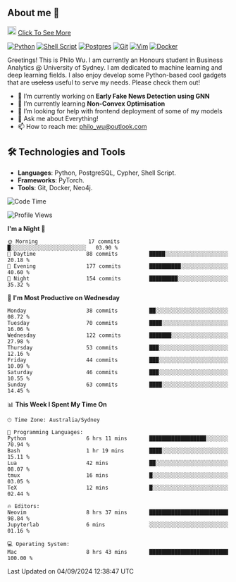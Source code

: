 ## About me 🤗

<a href="#"><img src="https://media.giphy.com/media/hvRJCLFzcasrR4ia7z/giphy.gif" width="20px" height="20px"></a> [Click To See More](https://codeboyphilo.github.io)

[![Python](https://img.shields.io/badge/python-3670A0?style=for-the-badge&logo=python&logoColor=ffdd54)](#)
[![Shell Script](https://img.shields.io/badge/shell_script-%23121011.svg?style=for-the-badge&logo=gnu-bash&logoColor=white)](#)
[![Postgres](https://img.shields.io/badge/postgres-%23316192.svg?style=for-the-badge&logo=postgresql&logoColor=white)](#)
[![Git](https://img.shields.io/badge/git-%23F05033.svg?style=for-the-badge&logo=git&logoColor=white)](#)
[![Vim](https://img.shields.io/badge/VIM-%2311AB00.svg?style=for-the-badge&logo=vim&logoColor=white)](#)
[![Docker](https://img.shields.io/badge/docker-%230db7ed.svg?style=for-the-badge&logo=docker&logoColor=white)](#)

Greetings! This is Philo Wu. I am currently an Honours student in Business Analytics \@ University of Sydney. I am dedicated to machine learning and deep learning fields. I also enjoy develop some Python-based cool gadgets that are ~~useless~~ useful to serve my needs. Please check them out!

- 🔭 I’m currently working on **Early Fake News Detection using GNN**
- 🌱 I’m currently learning **Non-Convex Optimisation**
- 🤔 I’m looking for help with frontend deployment of some of my models
- 💬 Ask me about Everything!
- 📫 How to reach me: philo_wu@outlook.com

## 🛠 Technologies and Tools
- **Languages**: Python, PostgreSQL, Cypher, Shell Script.
- **Frameworks**: PyTorch.
- **Tools**: Git, Docker, Neo4j.

<!--START_SECTION:waka-->
![Code Time](http://img.shields.io/badge/Code%20Time-419%20hrs%2029%20mins-blue)

![Profile Views](http://img.shields.io/badge/Profile%20Views-9-blue)

**I'm a Night 🦉** 

```text
🌞 Morning                17 commits          █░░░░░░░░░░░░░░░░░░░░░░░░   03.90 % 
🌆 Daytime                88 commits          █████░░░░░░░░░░░░░░░░░░░░   20.18 % 
🌃 Evening                177 commits         ██████████░░░░░░░░░░░░░░░   40.60 % 
🌙 Night                  154 commits         █████████░░░░░░░░░░░░░░░░   35.32 % 
```
📅 **I'm Most Productive on Wednesday** 

```text
Monday                   38 commits          ██░░░░░░░░░░░░░░░░░░░░░░░   08.72 % 
Tuesday                  70 commits          ████░░░░░░░░░░░░░░░░░░░░░   16.06 % 
Wednesday                122 commits         ███████░░░░░░░░░░░░░░░░░░   27.98 % 
Thursday                 53 commits          ███░░░░░░░░░░░░░░░░░░░░░░   12.16 % 
Friday                   44 commits          ███░░░░░░░░░░░░░░░░░░░░░░   10.09 % 
Saturday                 46 commits          ███░░░░░░░░░░░░░░░░░░░░░░   10.55 % 
Sunday                   63 commits          ████░░░░░░░░░░░░░░░░░░░░░   14.45 % 
```


📊 **This Week I Spent My Time On** 

```text
🕑︎ Time Zone: Australia/Sydney

💬 Programming Languages: 
Python                   6 hrs 11 mins       ██████████████████░░░░░░░   70.94 % 
Bash                     1 hr 19 mins        ████░░░░░░░░░░░░░░░░░░░░░   15.11 % 
Lua                      42 mins             ██░░░░░░░░░░░░░░░░░░░░░░░   08.07 % 
tmux                     16 mins             █░░░░░░░░░░░░░░░░░░░░░░░░   03.05 % 
TeX                      12 mins             █░░░░░░░░░░░░░░░░░░░░░░░░   02.44 % 

🔥 Editors: 
Neovim                   8 hrs 37 mins       █████████████████████████   98.84 % 
Jupyterlab               6 mins              ░░░░░░░░░░░░░░░░░░░░░░░░░   01.16 % 

💻 Operating System: 
Mac                      8 hrs 43 mins       █████████████████████████   100.00 % 
```


 Last Updated on 04/09/2024 12:38:47 UTC
<!--END_SECTION:waka-->

